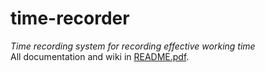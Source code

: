 # time-recorder
*Time recording system for recording effective working time*  
All documentation and wiki in [README.pdf](https://github.com/sergio-santiago/time-recorder/blob/master/README.pdf).
